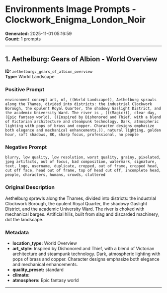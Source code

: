 # Environments Image Prompts - Clockwork_Enigma_London_Noir

**Generated:** 2025-11-01 05:16:59  
**Count:** 1 prompts

---

## 1. Aethelburg: Gears of Albion - World Overview

**ID:** `aethelburg:_gears_of_albion_overview`  
**Type:** World Landscape  

### Positive Prompt

```
environment concept art, of, ((World Landscape)), Aethelburg sprawls along the Thames, divided into districts: the industrial Clockwork Borough, the opulent Royal Quarter, the shadowy Gaslight District, and the academic University Ward. The river is , (((Magic))), clear day, (Epic fantasy world), ((Inspired by Dishonored and Thief, with a blend of Victorian architecture and steampunk technology. Dark, atmospheric lighting with pops of brass and copper. Character designs emphasize both elegance and mechanical enhancements.)), natural lighting, golden hour, soft shadows, 8K, sharp focus, professional, no people
```

### Negative Prompt

```
blurry, low quality, low resolution, worst quality, grainy, pixelated, jpeg artifacts, out of focus, bad composition, watermark, signature, text, logo, username, duplicate, cropped, out of frame, cropped head, cut off face, head out of frame, top of head cut off, incomplete head, people, characters, humans, crowds, cluttered
```

### Original Description

Aethelburg sprawls along the Thames, divided into districts: the industrial Clockwork Borough, the opulent Royal Quarter, the shadowy Gaslight District, and the academic University Ward. The river is choked with mechanical barges. Artificial hills, built from slag and discarded machinery, dot the landscape.

### Metadata

- **location_type:** World Overview
- **art_style:** Inspired by Dishonored and Thief, with a blend of Victorian architecture and steampunk technology. Dark, atmospheric lighting with pops of brass and copper. Character designs emphasize both elegance and mechanical enhancements.
- **quality_preset:** standard
- **climate:** 
- **atmosphere:** Epic fantasy world

---

